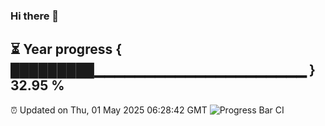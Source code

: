 ### Hi there 👋
⏳ Year progress { █████████▁▁▁▁▁▁▁▁▁▁▁▁▁▁▁▁▁▁▁▁▁ } 32.95 %
---
⏰ Updated on Thu, 01 May 2025 06:28:42 GMT
![Progress Bar CI](https://github.com/liununu/liununu/workflows/Progress%20Bar%20CI/badge.svg)
